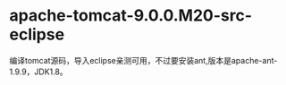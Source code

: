 # apache-tomcat-9.0.0.M20-src-eclipse
编译tomcat源码，导入eclipse亲测可用，不过要安装ant,版本是apache-ant-1.9.9，JDK1.8。
